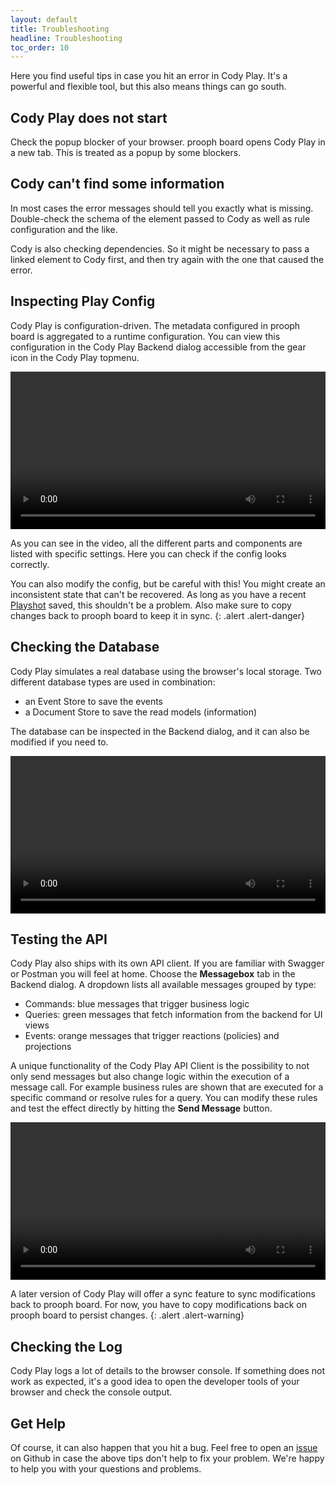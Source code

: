 ```yaml
---
layout: default
title: Troubleshooting
headline: Troubleshooting
toc_order: 10
---
```


Here you find useful tips in case you hit an error in Cody Play. It's a powerful and flexible tool, but this also means things can go south.

## Cody Play does not start

Check the popup blocker of your browser. prooph board opens Cody Play in a new tab. This is treated as a popup by some blockers.

## Cody can't find some information

In most cases the error messages should tell you exactly what is missing. Double-check the schema of the element passed to Cody as well as rule configuration and the like.

Cody is also checking dependencies. So it might be necessary to pass a linked element to Cody first, and then try again with the one that caused the error.

## Inspecting Play Config

Cody Play is configuration-driven. The metadata configured in prooph board is aggregated to a runtime configuration. You can view this configuration in the Cody Play Backend dialog
accessible from the gear icon in the Cody Play topmenu.

<div class="video-container">
    <video style="width: 100%" controls>
        <source src="{{site.baseUrl}}/assets/video/cody-play/troubleshooting/playconfig.mp4">
    </video>
</div>

As you can see in the video, all the different parts and components are listed with specific settings. Here you can check if the config looks correctly. 

You can also modify the config, but be careful with this! You might create an inconsistent state that can't be recovered. As long as you have a recent [Playshot]({{site.baseUrl}}/cody_play/playshots) saved, this shouldn't be a problem.
Also make sure to copy changes back to prooph board to keep it in sync.
{: .alert .alert-danger}

## Checking the Database

Cody Play simulates a real database using the browser's local storage. Two different database types are used in combination:

- an Event Store to save the events
- a Document Store to save the read models (information)

The database can be inspected in the Backend dialog, and it can also be modified if you need to.

<div class="video-container">
    <video style="width: 100%" controls>
        <source src="{{site.baseUrl}}/assets/video/cody-play/troubleshooting/database.mp4">
    </video>
</div>

## Testing the API

Cody Play also ships with its own API client. If you are familiar with Swagger or Postman you will feel at home.
Choose the **Messagebox** tab in the Backend dialog. A dropdown lists all available messages grouped by type:

- Commands: blue messages that trigger business logic
- Queries: green messages that fetch information from the backend for UI views
- Events: orange messages that trigger reactions (policies) and projections

A unique functionality of the Cody Play API Client is the possibility to not only send messages but also change logic within the execution of a message call.
For example business rules are shown that are executed for a specific command or resolve rules for a query.
You can modify these rules and test the effect directly by hitting the **Send Message** button.

<div class="video-container">
    <video style="width: 100%" controls>
        <source src="{{site.baseUrl}}/assets/video/cody-play/troubleshooting/messagebox.mp4">
    </video>
</div>

A later version of Cody Play will offer a sync feature to sync modifications back to prooph board. For now, you have to copy modifications back on prooph board to persist changes.
{: .alert .alert-warning}

## Checking the Log

Cody Play logs a lot of details to the browser console. If something does not work as expected, it's a good idea to open the developer tools of your browser and check the console output.

## Get Help

Of course, it can also happen that you hit a bug. Feel free to open an [issue](https://github.com/proophboard/cody-engine/issues) on Github in case the above tips don't help to fix your problem.
We're happy to help you with your questions and problems.
